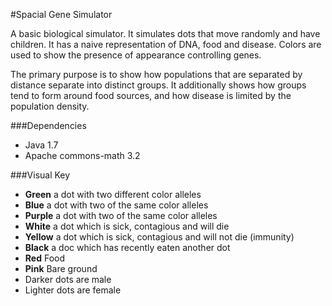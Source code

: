 #Spacial Gene Simulator


A basic biological simulator. It simulates dots that move randomly and have children.
It has a naive representation of DNA, food and disease.
Colors are used to show the presence of appearance controlling genes.

The primary purpose is to show how populations that are separated by distance separate into distinct groups.
It additionally shows how groups tend to form around food sources, and how disease is limited by the population density.

###Dependencies

 * Java 1.7
 * Apache commons-math 3.2

###Visual Key

 * **Green** a dot with two different color alleles
 * **Blue** a dot with two of the same color alleles
 * **Purple** a dot with two of the same color alleles
 * **White** a dot which is sick, contagious and will die
 * **Yellow** a dot which is sick, contagious and will not die (immunity)
 * **Black** a doc which has recently eaten another dot
 * **Red** Food
 * **Pink** Bare ground
 * Darker dots are male
 * Lighter dots are female
